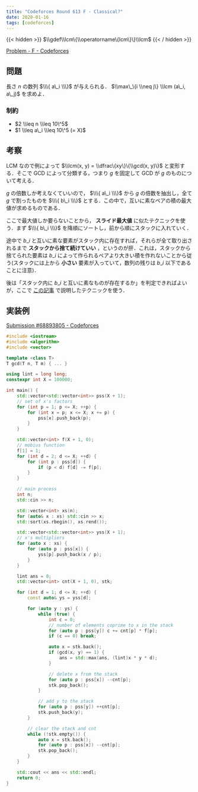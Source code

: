 ```yaml
---
title: "Codeforces Round 613 F - Classical?"
date: 2020-01-16
tags: [codeforces]
---
```


{{< hidden >}}
$\\gdef\\lcm\{\\operatorname\{lcm\}\}\\lcm$
{{< / hidden >}}

[Problem - F - Codeforces](https://codeforces.com/contest/1285/problem/F)

## 問題

長さ $n$ の数列 $\\\{ a\_i \\\}$ が与えられる． $\\max\_\{i \\neq j\} \\lcm (a\_i, a\_j)$ を求めよ．

### 制約

- $2 \\leq n \\leq 10\^5$
- $1 \\leq a\_i \\leq 10\^5 (= X)$

## 考察

LCM なので例によって $\\lcm(x, y) = \\dfrac\{xy\}\{\\gcd(x, y)\}$ と変形する．そこで GCD によって分類する，つまり $g$ を固定して GCD が $g$ のものについて考える．

$g$ の倍数しか考えなくていいので， $\\\{ a\_i \\\}$ から $g$ の倍数を抽出し，全て $g$ で割ったものを $\\\{ b\_i \\\}$ とする．この中で，互いに素なペアの積の最大値が求めるものである．

ここで最大値しか要らないことから， **スライド最大値** に似たテクニックを使う．まず $\\\{ b\_i \\\}$ を降順にソートし，前から順にスタックに入れていく．

途中で $b\_i$ と互いに素な要素がスタック内に存在すれば，それらが全て取り出されるまで **スタックから捨て続けていい** ，というのが肝．これは，スタックから捨てられた要素は $b\_i$ によって作られるペアより大きい積を作れないことから従う(スタックには上から **小さい** 要素が入っていて，数列の残りは $b\_i$ 以下であることに注意)．

後は「スタック内に $b\_i$ と互いに素なものが存在するか」を判定できればよいが，ここで [この記事](/blog/posts/mobius/) で説明したテクニックを使う．

## 実装例

[Submission #68893805 - Codeforces](https://codeforces.com/contest/1285/submission/68893805)

```cpp
#include <iostream>
#include <algorithm>
#include <vector>

template <class T>
T gcd(T n, T m) { ... }

using lint = long long;
constexpr int X = 100000;

int main() {
    std::vector<std::vector<int>> pss(X + 1);
    // set of x's factors
    for (int p = 1; p <= X; ++p) {
        for (int x = p; x <= X; x += p) {
            pss[x].push_back(p);
        }
    }

    std::vector<int> f(X + 1, 0);
    // mobius function
    f[1] = 1;
    for (int d = 2; d <= X; ++d) {
        for (int p : pss[d]) {
            if (p < d) f[d] -= f[p];
        }
    }

    // main process
    int n;
    std::cin >> n;

    std::vector<int> xs(n);
    for (auto& x : xs) std::cin >> x;
    std::sort(xs.rbegin(), xs.rend());

    std::vector<std::vector<int>> yss(X + 1);
    // x's multipliers
    for (auto x : xs) {
        for (auto p : pss[x]) {
            yss[p].push_back(x / p);
        }
    }

    lint ans = 0;
    std::vector<int> cnt(X + 1, 0), stk;

    for (int d = 1; d <= X; ++d) {
        const auto& ys = yss[d];

        for (auto y : ys) {
            while (true) {
                int c = 0;
                // number of elements coprime to x in the stack
                for (auto p : pss[y]) c += cnt[p] * f[p];
                if (c == 0) break;

                auto x = stk.back();
                if (gcd(x, y) == 1) {
                    ans = std::max(ans, (lint)x * y * d);
                }

                // delete x from the stack
                for (auto p : pss[x]) --cnt[p];
                stk.pop_back();
            }

            // add y to the stack
            for (auto p : pss[y]) ++cnt[p];
            stk.push_back(y);
        }

        // clear the stack and cnt
        while (!stk.empty()) {
            auto x = stk.back();
            for (auto p : pss[x]) --cnt[p];
            stk.pop_back();
        }
    }

    std::cout << ans << std::endl;
    return 0;
}
```

